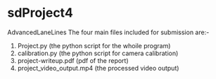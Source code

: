 # sdProject4
AdvancedLaneLines
The four main files included for submission are:-

1) Project.py (the python script for the whoile program)
2) calibration.py (the python script for camera calibration)
3) project-writeup.pdf (pdf of the report)
4) project_video_output.mp4 (the processed video output)
